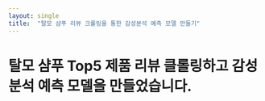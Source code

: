 ```yaml
---
layout: single
title:  "탈모 샴푸 리뷰 크롤링을 통한 감성분석 예측 모델 만들기"
---
```


# 탈모 샴푸 Top5 제품 리뷰 클롤링하고 감성분석 예측 모델을 만들었습니다. 
